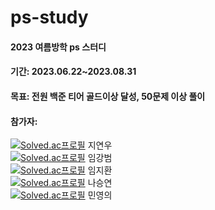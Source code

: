 # ps-study
#### 2023 여름방학 ps 스터디
#### 기간: 2023.06.22~2023.08.31
#### 목표: 전원 백준 티어 골드이상 달성, 50문제 이상 풀이
#### 참가자: 
[![Solved.ac프로필](http://mazassumnida.wtf/api/mini/generate_badge?boj=speciling)](https://solved.ac/speciling) 지연우  
[![Solved.ac프로필](http://mazassumnida.wtf/api/mini/generate_badge?boj=jkl6147)](https://solved.ac/jkl6147) 임강범  
[![Solved.ac프로필](http://mazassumnida.wtf/api/mini/generate_badge?boj=ikiuwlghks)](https://solved.ac/ikiuwlghks) 임지환  
[![Solved.ac프로필](http://mazassumnida.wtf/api/mini/generate_badge?boj=tmddus9203)](https://solved.ac/tmddus9203) 나승연  
[![Solved.ac프로필](http://mazassumnida.wtf/api/mini/generate_badge?boj=alsduddml7)](https://solved.ac/alsduddml7) 민영의  

